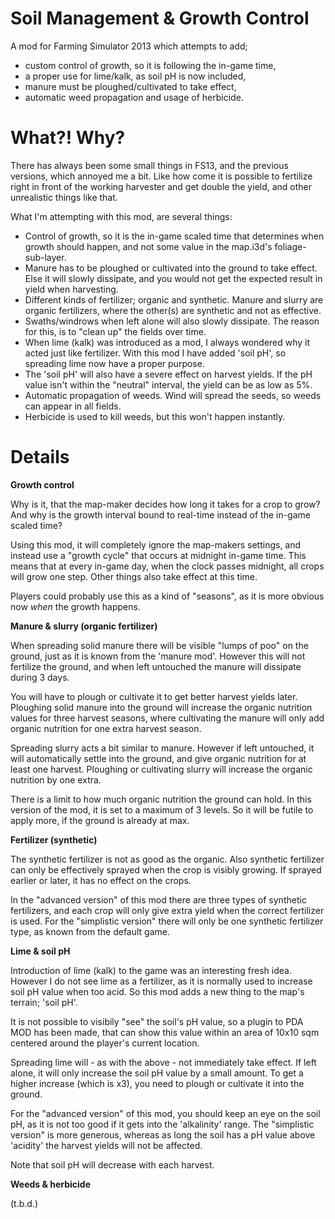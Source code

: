 Soil Management & Growth Control
================================

A mod for Farming Simulator 2013 which attempts to add;
- custom control of growth, so it is following the in-game time,
- a proper use for lime/kalk, as soil pH is now included,
- manure must be ploughed/cultivated to take effect,
- automatic weed propagation and usage of herbicide.


# What?! Why?

There has always been some small things in FS13, and the previous versions, which annoyed me a bit.
Like how come it is possible to fertilize right in front of the working harvester and get double the yield, and other unrealistic things like that.

What I'm attempting with this mod, are several things:

- Control of growth, so it is the in-game scaled time that determines when growth should happen, and not some value in the map.i3d's foliage-sub-layer.
- Manure has to be ploughed or cultivated into the ground to take effect. Else it will slowly dissipate, and you would not get the expected result in yield when harvesting.
- Different kinds of fertilizer; organic and synthetic. Manure and slurry are organic fertilizers, where the other(s) are synthetic and not as effective.
- Swaths/windrows when left alone will also slowly dissipate. The reason for this, is to "clean up" the fields over time.
- When lime (kalk) was introduced as a mod, I always wondered why it acted just like fertilizer. With this mod I have added 'soil pH', so spreading lime now have a proper purpose.
- The 'soil pH' will also have a severe effect on harvest yields. If the pH value isn't within the "neutral" interval, the yield can be as low as 5%.
- Automatic propagation of weeds. Wind will spread the seeds, so weeds can appear in all fields.
- Herbicide is used to kill weeds, but this won't happen instantly.


# Details

**Growth control**

Why is it, that the map-maker decides how long it takes for a crop to grow? And why is the growth interval bound to real-time instead of the in-game scaled time?

Using this mod, it will completely ignore the map-makers settings, and instead use a "growth cycle" that occurs at midnight in-game time. This means that at every in-game day,
when the clock passes midnight, all crops will grow one step. Other things also take effect at this time.

Players could probably use this as a kind of "seasons", as it is more obvious now *when* the growth happens.

**Manure & slurry (organic fertilizer)**

When spreading solid manure there will be visible "lumps of poo" on the ground, just as it is known from the 'manure mod'. However this will not fertilize the ground,
and when left untouched the manure will dissipate during 3 days.

You will have to plough or cultivate it to get better harvest yields later. Ploughing solid manure into the ground will increase the organic nutrition values for three harvest seasons,
where cultivating the manure will only add organic nutrition for one extra harvest season.

Spreading slurry acts a bit similar to manure. However if left untouched, it will automatically settle into the ground, and give organic nutrition for at least one harvest.
Ploughing or cultivating slurry will increase the organic nutrition by one extra.

There is a limit to how much organic nutrition the ground can hold. In this version of the mod, it is set to a maximum of 3 levels.
So it will be futile to apply more, if the ground is already at max.

**Fertilizer (synthetic)**

The synthetic fertilizer is not as good as the organic. Also synthetic fertilizer can only be effectively sprayed when the crop is visibly growing.
If sprayed earlier or later, it has no effect on the crops.

In the "advanced version" of this mod there are three types of synthetic fertilizers, and each crop will only give extra yield when the correct fertilizer is used.
For the "simplistic version" there will only be one synthetic fertilizer type, as known from the default game.

**Lime & soil pH**

Introduction of lime (kalk) to the game was an interesting fresh idea. However I do not see lime as a fertilizer, as it is normally used to increase soil pH value when too acid.
So this mod adds a new thing to the map's terrain; 'soil pH'. 

It is not possible to visibily "see" the soil's pH value, so a plugin to PDA MOD has been made, that can show this value within an area of 10x10 sqm centered around the
player's current location.

Spreading lime will - as with the above - not immediately take effect. If left alone, it will only increase the soil pH value by a small amount.
To get a higher increase (which is x3), you need to plough or cultivate it into the ground.

For the "advanced version" of this mod, you should keep an eye on the soil pH, as it is not too good if it gets into the 'alkalinity' range.
The "simplistic version" is more generous, whereas as long the soil has a pH value above 'acidity' the harvest yields will not be affected.

Note that soil pH will decrease with each harvest.

**Weeds & herbicide**

(t.b.d.)
